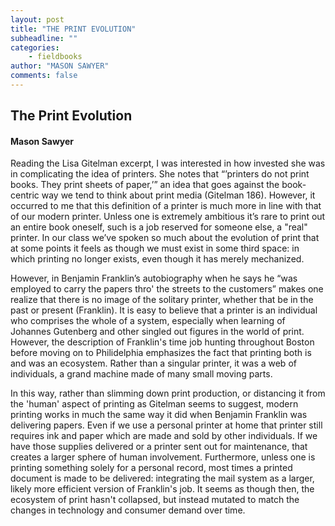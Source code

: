 ```yaml
---
layout: post
title: "THE PRINT EVOLUTION"
subheadline: ""
categories:
    - fieldbooks
author: "MASON SAWYER"
comments: false
---
```

## The Print Evolution
#### Mason Sawyer

Reading the Lisa Gitelman excerpt, I was interested in how invested she was in complicating the idea of printers. She notes that “’printers do not print books. They print sheets of paper,’” an idea that goes against the book-centric way we tend to think about print media (Gitelman 186). However, it occurred to me that this definition of a printer is much more in line with that of our modern printer. Unless one is extremely ambitious it’s rare to print out an entire book oneself, such is a job reserved for someone else, a "real" printer. In our class we’ve spoken so much about the evolution of print that at some points it feels as though we must exist in some third space: in which printing no longer exists, even though it has merely mechanized. 

However, in Benjamin Franklin’s autobiography when he says he “was employed to carry the papers thro' the streets to the customers” makes one realize that there is no image of the solitary printer, whether that be in the past or present (Franklin). It is easy to believe that a printer is an individual who comprises the whole of a system, especially when learning of Johannes Gutenberg and other singled out figures in the world of print. However, the description of Franklin's time job hunting throughout Boston before moving on to Philidelphia emphasizes the fact that printing both is and was an ecosystem. Rather than a singular printer, it was a web of individuals, a grand machine made of many small moving parts. 

In this way, rather than slimming down print production, or distancing it from the 'human' aspect of printing as Gitelman seems to suggest, modern printing works in much the same way it did when Benjamin Franklin was delivering papers. Even if we use a personal printer at home that printer still requires ink and paper which are made and sold by other individuals. If we have those supplies delivered or a printer sent out for maintenance, that creates a larger sphere of human involvement. Furthermore, unless one is printing something solely for a personal record, most times a printed document is made to be delivered: integrating the mail system as a larger, likely more efficient version of  Franklin's job. It seems as though then, the ecosystem of print hasn't collapsed, but instead mutated to match the changes in technology and consumer demand over time. 